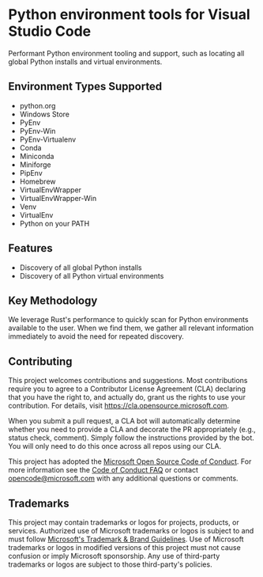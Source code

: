 # Python environment tools for Visual Studio Code

Performant Python environment tooling and support, such as locating all global Python installs and virtual environments.

## Environment Types Supported 

- python.org
- Windows Store
- PyEnv
- PyEnv-Win
- PyEnv-Virtualenv
- Conda
- Miniconda
- Miniforge
- PipEnv
- Homebrew
- VirtualEnvWrapper
- VirtualEnvWrapper-Win
- Venv
- VirtualEnv
- Python on your PATH

## Features 

- Discovery of all global Python installs
- Discovery of all Python virtual environments

## Key Methodology

We leverage Rust's performance to quickly scan for Python environments available to the user. When we find them, we gather all relevant information immediately to avoid the need for repeated discovery.

## Contributing

This project welcomes contributions and suggestions.  Most contributions require you to agree to a
Contributor License Agreement (CLA) declaring that you have the right to, and actually do, grant us
the rights to use your contribution. For details, visit https://cla.opensource.microsoft.com.

When you submit a pull request, a CLA bot will automatically determine whether you need to provide
a CLA and decorate the PR appropriately (e.g., status check, comment). Simply follow the instructions
provided by the bot. You will only need to do this once across all repos using our CLA.

This project has adopted the [Microsoft Open Source Code of Conduct](https://opensource.microsoft.com/codeofconduct/).
For more information see the [Code of Conduct FAQ](https://opensource.microsoft.com/codeofconduct/faq/) or
contact [opencode@microsoft.com](mailto:opencode@microsoft.com) with any additional questions or comments.

## Trademarks

This project may contain trademarks or logos for projects, products, or services. Authorized use of Microsoft 
trademarks or logos is subject to and must follow 
[Microsoft's Trademark & Brand Guidelines](https://www.microsoft.com/en-us/legal/intellectualproperty/trademarks/usage/general).
Use of Microsoft trademarks or logos in modified versions of this project must not cause confusion or imply Microsoft sponsorship.
Any use of third-party trademarks or logos are subject to those third-party's policies.
